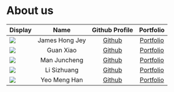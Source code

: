 # About us

| Display                                                                                                                                                                          |      Name      |                Github Profile                |               Portfolio                |
|----------------------------------------------------------------------------------------------------------------------------------------------------------------------------------|:--------------:|:--------------------------------------------:|:--------------------------------------:|
| ![](https://avatars.githubusercontent.com/u/65319271?s=400&u=f8775005f8736523258d78700d8b4d8b730b9447&v=4)                                                                       | James Hong Jey | [Github](https://github.com/James-Hong-Jey)  | [Portfolio](team/james-hong-jey.html)  |
| ![](https://via.placeholder.com/100.png?text=Photo)                                                                                                                              |   Guan Xiao    |   [Github](https://github.com/StevenGX12)    |   [Portfolio](team/stevengx12.html)    |
| ![](https://media.licdn.com/dms/image/D5603AQEGcMuYekqSlg/profile-displayphoto-shrink_800_800/0/1692439455447?e=1705536000&v=beta&t=E4SrLPGoDQGJfLV2j65fFhkc9S3tTirvd5rPgyOGT9k) |  Man Juncheng  | [Github](https://github.com/spinoandraptos)  | [Portfolio](team/spinoandraptos.html)  |
| ![](https://media.licdn.com/dms/image/C4E03AQFU8Dh39HcpXA/profile-displayphoto-shrink_400_400/0/1622561971788?e=1704931200&v=beta&t=xgnSGF2qNJ2PSgIHtY1HIDvuYaVXQJQgSsGNMkKDIZQ) |  Li Sizhuang   | [Github](https://github.com/lisizhuang-0121) | [Portfolio](team/lisizhuang-0121.html) |
| ![](https://media.licdn.com/dms/image/D5603AQFX_LEhZds-qA/profile-displayphoto-shrink_400_400/0/1692369832580?e=1704931200&v=beta&t=ZTwQOyMZI2NFu1cA1WqxkhhIMDei89ls6TSmo3NhOpw) |  Yeo Meng Han  |   [Github](https://github.com/yeo-menghan)   |   [Portfolio](team/yeo-menghan.html)   |
